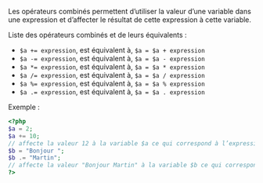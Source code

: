 Les opérateurs combinés permettent d’utiliser la valeur d’une variable dans une expression et d’affecter le résultat de cette expression à cette variable.

Liste des opérateurs combinés et de leurs équivalents :

- ```$a += expression```, est équivalent à, ```$a = $a + expression``` 
- ```$a -= expression```, est équivalent à, ```$a = $a - expression```
- ```$a *= expression```, est équivalent à, ```$a = $a * expression```
- ```$a /= expression```, est équivalent à, ```$a = $a / expression```
- ```$a %= expression```, est équivalent à, ```$a = $a % expression```
- ```$a .= expression```, est équivalent à, ```$a = $a . expression```

Exemple :

``` php
<?php
$a = 2;
$a += 10; 
// affecte la valeur 12 à la variable $a ce qui correspond à l’expression '$a = $a + 10'
$b = "Bonjour ";
$b .= "Martin";  
// affecte la valeur "Bonjour Martin" à la variable $b ce qui correspond à l’expression $b = $b . " Martin"
?>
```